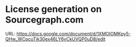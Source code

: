 # License generation on Sourcegraph.com

URL: https://docs.google.com/document/d/1XMOIOMKpy5-QHw_WCpcuTik30ex46LY6vCkUVQP0uD8/edit
